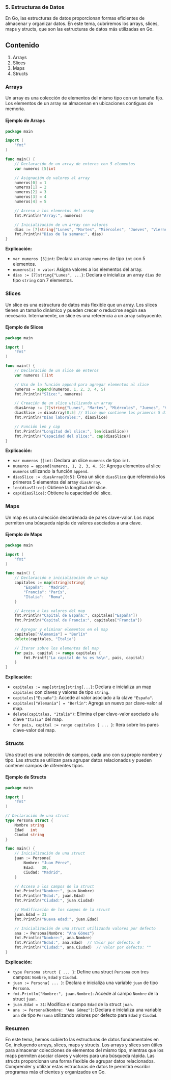 ### 5. Estructuras de Datos

En Go, las estructuras de datos proporcionan formas eficientes de almacenar y organizar datos. En este tema, cubriremos los arrays, slices, maps y structs, que son las estructuras de datos más utilizadas en Go.

## Contenido

1. Arrays
2. Slices
3. Maps
4. Structs

### Arrays

Un array es una colección de elementos del mismo tipo con un tamaño fijo. Los elementos de un array se almacenan en ubicaciones contiguas de memoria.

#### Ejemplo de Arrays

```go
package main

import (
    "fmt"
)

func main() {
    // Declaración de un array de enteros con 5 elementos
    var numeros [5]int

    // Asignación de valores al array
    numeros[0] = 1
    numeros[1] = 2
    numeros[2] = 3
    numeros[3] = 4
    numeros[4] = 5

    // Acceso a los elementos del array
    fmt.Println("Array:", numeros)

    // Inicialización de un array con valores
    dias := [7]string{"Lunes", "Martes", "Miércoles", "Jueves", "Viernes", "Sábado", "Domingo"}
    fmt.Println("Días de la semana:", dias)
}
```

**Explicación:**
- `var numeros [5]int`: Declara un array `numeros` de tipo `int` con 5 elementos.
- `numeros[i] = valor`: Asigna valores a los elementos del array.
- `dias := [7]string{"Lunes", ...}`: Declara e inicializa un array `dias` de tipo `string` con 7 elementos.

### Slices

Un slice es una estructura de datos más flexible que un array. Los slices tienen un tamaño dinámico y pueden crecer o reducirse según sea necesario. Internamente, un slice es una referencia a un array subyacente.

#### Ejemplo de Slices

```go
package main

import (
    "fmt"
)

func main() {
    // Declaración de un slice de enteros
    var numeros []int

    // Uso de la función append para agregar elementos al slice
    numeros = append(numeros, 1, 2, 3, 4, 5)
    fmt.Println("Slice:", numeros)

    // Creación de un slice utilizando un array
    diasArray := [7]string{"Lunes", "Martes", "Miércoles", "Jueves", "Viernes", "Sábado", "Domingo"}
    diasSlice := diasArray[0:5] // Slice que contiene los primeros 5 días
    fmt.Println("Días laborales:", diasSlice)

    // Función len y cap
    fmt.Println("Longitud del slice:", len(diasSlice))
    fmt.Println("Capacidad del slice:", cap(diasSlice))
}
```

**Explicación:**
- `var numeros []int`: Declara un slice `numeros` de tipo `int`.
- `numeros = append(numeros, 1, 2, 3, 4, 5)`: Agrega elementos al slice `numeros` utilizando la función `append`.
- `diasSlice := diasArray[0:5]`: Crea un slice `diasSlice` que referencia los primeros 5 elementos del array `diasArray`.
- `len(diasSlice)`: Obtiene la longitud del slice.
- `cap(diasSlice)`: Obtiene la capacidad del slice.

### Maps

Un map es una colección desordenada de pares clave-valor. Los maps permiten una búsqueda rápida de valores asociados a una clave.

#### Ejemplo de Maps

```go
package main

import (
    "fmt"
)

func main() {
    // Declaración e inicialización de un map
    capitales := map[string]string{
        "España":  "Madrid",
        "Francia": "París",
        "Italia":  "Roma",
    }

    // Acceso a los valores del map
    fmt.Println("Capital de España:", capitales["España"])
    fmt.Println("Capital de Francia:", capitales["Francia"])

    // Agregar y eliminar elementos en el map
    capitales["Alemania"] = "Berlín"
    delete(capitales, "Italia")

    // Iterar sobre los elementos del map
    for pais, capital := range capitales {
        fmt.Printf("La capital de %s es %s\n", pais, capital)
    }
}
```

**Explicación:**
- `capitales := map[string]string{...}`: Declara e inicializa un map `capitales` con claves y valores de tipo `string`.
- `capitales["España"]`: Accede al valor asociado a la clave `"España"`.
- `capitales["Alemania"] = "Berlín"`: Agrega un nuevo par clave-valor al map.
- `delete(capitales, "Italia")`: Elimina el par clave-valor asociado a la clave `"Italia"` del map.
- `for pais, capital := range capitales { ... }`: Itera sobre los pares clave-valor del map.

### Structs

Una struct es una colección de campos, cada uno con su propio nombre y tipo. Las structs se utilizan para agrupar datos relacionados y pueden contener campos de diferentes tipos.

#### Ejemplo de Structs

```go
package main

import (
    "fmt"
)

// Declaración de una struct
type Persona struct {
    Nombre string
    Edad   int
    Ciudad string
}

func main() {
    // Inicialización de una struct
    juan := Persona{
        Nombre: "Juan Pérez",
        Edad:   30,
        Ciudad: "Madrid",
    }

    // Acceso a los campos de la struct
    fmt.Println("Nombre:", juan.Nombre)
    fmt.Println("Edad:", juan.Edad)
    fmt.Println("Ciudad:", juan.Ciudad)

    // Modificación de los campos de la struct
    juan.Edad = 31
    fmt.Println("Nueva edad:", juan.Edad)

    // Inicialización de una struct utilizando valores por defecto
    ana := Persona{Nombre: "Ana Gómez"}
    fmt.Println("Nombre:", ana.Nombre)
    fmt.Println("Edad:", ana.Edad)  // Valor por defecto: 0
    fmt.Println("Ciudad:", ana.Ciudad)  // Valor por defecto: ""
}
```

**Explicación:**
- `type Persona struct { ... }`: Define una struct `Persona` con tres campos: `Nombre`, `Edad` y `Ciudad`.
- `juan := Persona{ ... }`: Declara e inicializa una variable `juan` de tipo `Persona`.
- `fmt.Println("Nombre:", juan.Nombre)`: Accede al campo `Nombre` de la struct `juan`.
- `juan.Edad = 31`: Modifica el campo `Edad` de la struct `juan`.
- `ana := Persona{Nombre: "Ana Gómez"}`: Declara e inicializa una variable `ana` de tipo `Persona` utilizando valores por defecto para `Edad` y `Ciudad`.

### Resumen

En este tema, hemos cubierto las estructuras de datos fundamentales en Go, incluyendo arrays, slices, maps y structs. Los arrays y slices son útiles para almacenar colecciones de elementos del mismo tipo, mientras que los maps permiten asociar claves y valores para una búsqueda rápida. Las structs proporcionan una forma flexible de agrupar datos relacionados. Comprender y utilizar estas estructuras de datos te permitirá escribir programas más eficientes y organizados en Go.